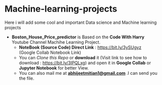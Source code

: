# Machine-learning-projects
Here i will add some cool and important Data science and Machine learning projects
* **Boston_House_Price_predictor** is Based on the **Code With Harry** Youtube Channel Machihe Learning Project.
  * **NoteBook (Source Code) Direct Link** : https://bit.ly/3ySUgyz (Google Collab Notebook Link)
  * You can *Clone this Repo* or **download** it (Visit link to see how to download : https://bit.ly/3IPQLxg) and open it in **Google Collab** or **Jupyter Notebook** for better View.
  * You can also mail me at **abhijeetmitian1@gmail.com** .I can send you the file.
